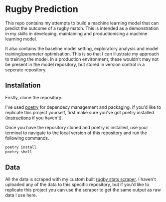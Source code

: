 # Rugby Prediction

This repo contains my attempts to build a machine learning model that can predict the outcome of a rugby match. This is intended as a demonstration in my skills in developing, maintaining and productionising a machine learning model.

It also contains the baseline model setting, exploratory analysis and model training/parameter optimisation. This is so that I can illustrate my approach to training the model. In a production environment, these wouldn't may not be present in the model repository, but stored in version control in a seperate repository.

## Installation

Firstly, clone the repository.

I've used [poetry](https://python-poetry.org/) for dependecy management and packaging. If you'd like to replicate this project yourself, first make sure you've got poetry installed ([instructions](https://python-poetry.org/docs/#installation) if you haven't).

Once you have the repository cloned and poetry is installed, use your terminal to navigate to the local version of this repository and run the following commands.

```bash
poetry install
poetry shell
```

## Data

All the data is scraped with my custom built [rugby stats scraper](https://github.com/jme-taylor/rugby_stats_scraper). I haven't uploaded any of the data to this specific repository, but if you'd like to replicate this project you can use the scraper to get the same output as raw data I use here.
